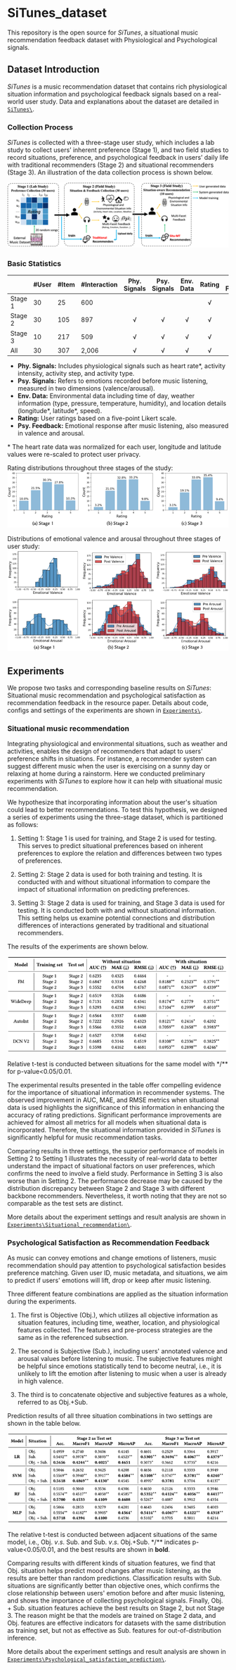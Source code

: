 # SiTunes_dataset
This repository is the open source for *SiTunes*,  a situational music recommendation feedback dataset with Physiological and Psychological signals.

## Dataset Introduction
*SiTunes* is a music recommendation dataset that contains rich physiological situation information and psychological feedback signals based on a real-world user study. Data and explanations about the dataset are detailed in [`SiTunes\`](/SiTunes/).

### Collection Process
*SiTunes* is collected with a three-stage user study, which includes a lab study to collect users’ inherent preference (Stage 1), and two field studies to record situations, preference, and psychological feedback in users’ daily life with traditional recommenders (Stage 2) and situational recommenders (Stage 3).
An illustration of the data collection process is shown below.


![Data Collection Process](./log/_static/Experiment_flow.png)


### Basic Statistics

|         | #User | #Item | #Interaction | Phy. Signals | Psy. Signals | Env. Data | Rating | Psy. Feedback |
|---------|-------|-------|--------------|:------------:|:------------:|:---------:|:------:|:-------------:|
| Stage 1 | 30    | 25    | 600          |              |              |           |   √    |       √       |
| Stage 2 | 30    | 105   | 897          |       √      |       √      |     √     |   √    |       √       |
| Stage 3 | 10    | 217   | 509          |       √      |       √      |     √     |   √    |       √       |
| All     | 30    | 307   | 2,006        |       √      |       √      |     √     |   √    |       √       |

- **Phy. Signals:** Includes physiological signals such as heart rate*, activity intensity, activity step, and activity type.
- **Psy. Signals:** Refers to emotions recorded before music listening, measured in two dimensions (valence/arousal).
- **Env. Data:** Environmental data including time of day, weather information (type, pressure, temperature, humidity), and location details (longitude*, latitude*, speed).
- **Rating:** User ratings based on a five-point Likert scale.
- **Psy. Feedback:** Emotional response after music listening, also measured in valence and arousal.

\* The heart rate data was normalized for each user, longitude and latitude values were re-scaled to protect user privacy.

Rating distributions throughout three stages of the study:
![Ratings Distributions](./log/_static/Ratings_distributions.png)

Distributions of emotional valence and arousal throughout three stages of user study:
![Emotional Valence Arousal Distributions](./log/_static/Emo_distributions.png)

## Experiments
We propose two tasks and corresponding baseline results on *SiTunes*: Situational music recommendation and psychological satisfaction as recommendation feedback in the resource paper.
Details about code, configs and settings of the experiments are shown in [`Experiments\`](/Experiments/).

### Situational music recommendation
Integrating physiological and environmental situations, such as weather and activities, enables the design of recommenders that adapt to users' preference shifts in situations. 
For instance, a recommender system can suggest different music when the user is exercising on a sunny day or relaxing at home during a rainstorm.
Here we conducted preliminary experiments with *SiTunes* to explore how it can help with situational music recommendation.

We hypothesize that incorporating information about the user's situation could lead to better recommendations. 
To test this hypothesis, we designed a series of experiments using the three-stage dataset, which is partitioned as follows:

1. Setting 1: Stage 1 is used for training, and Stage 2 is used for testing. 
    This serves to predict situational preferences based on inherent preferences to explore the relation and differences between two types of preferences. 
    
2. Setting 2: Stage 2 data is used for both training and testing. It is conducted with and without situational information to compare the impact of situational information on predicting preferences. 
    
3. Setting 3: Stage 2 data is used for training, and Stage 3 data is used for testing. It is conducted both with and without situational information. This setting helps us examine potential connections and distribution differences of interactions generated by traditional and situational recommenders.
   
The results of the experiments are shown below.

![Experiments results situation](./log/_static/Situational_recommendation_experiments_results.png)

Relative t-test is conducted between situations for the same model with \*/*\* for p-value<0.05/0.01.

The experimental results presented in the table offer compelling evidence for the importance of situational information in recommender systems. The observed improvement in AUC, MAE, and RMSE metrics when situational data is used highlights the significance of this information in enhancing the accuracy of rating predictions. Significant performance improvements are achieved for almost all metrics for all models when situational data is incorporated. Therefore, the situational information provided in *SiTunes* is significantly helpful for music recommendation tasks.

Comparing results in three settings,
the superior performance of models in Setting 2 to Setting 1 illustrates the necessity of real-world data to better understand the impact of situational factors on user preferences, which confirms the need to involve a field study. 
Performance in Setting 3 is also worse than in Setting 2.
The performance decrease may be caused by the distribution discrepancy between Stage 2 and Stage 3 with different backbone recommenders. 
Nevertheless, it worth noting that they are not so comparable as the test sets are distinct.

More details about the experiment settings and result analysis are shown in [`Experiments\Situational_recommendation\`](/Experiments/Situational_recommendation).

### Psychological Satisfaction as Recommendation Feedback

As music can convey emotions and change emotions of listeners, music recommendation should pay attention to psychological satisfaction besides preference matching.
Given user ID, music metadata, and situations, we aim to predict if users' emotions will lift, drop or keep after music listening.

Three different feature combinations are applied as the situation information during the experiments. 
1. The first is Objective (Obj.), which utilizes all objective information as situation features, including time, weather, location, and physiological features collected. The features and pre-process strategies are the same as in the referenced subsection.

2. The second is Subjective (Sub.), including users' annotated valence and arousal values before listening to music. The subjective features might be helpful since emotions statistically tend to become neutral, i.e., it is unlikely to lift the emotion after listening to music when a user is already in high valence.

3. The third is to concatenate objective and subjective features as a whole, referred to as Obj.+Sub.

Prediction results of all three situation combinations in two settings are shown in the table below.

![Experiments results satisfaction](./log/_static/Psychological_satisfaction_prediction_task.png)

The relative t-test is conducted between adjacent situations of the same model, i.e., Obj. $v.s.$ Sub. and Sub. $v.s.$ Obj.+Sub.
\*/*\* indicates p-value<0.05/0.01, and the best results are shown in **bold**.

Comparing results with different kinds of situation features, we find that Obj. situation helps predict mood changes after music listening, as the results are better than random predictions.
Classification results with Sub. situations are significantly better than objective ones, which confirms the close relationship between users' emotion before and after music listening, and shows the importance of collecting psychological signals.
Finally, Obj. + Sub. situation features achieve the best results on Stage 2, but not Stage 3.
The reason might be that the models are trained on Stage 2 data, and Obj. features are effective indicators for datasets with the same distribution as training set, but not as effective as Sub. features for out-of-distribution inference.

More details about the experiment settings and result analysis are shown in [`Experiments\Psychological_satisfaction_prediction\`](/Experiments/Psychological_satisfaction_prediction).
